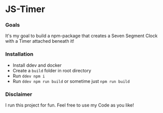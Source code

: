 # JS-Timer

### Goals

It's my goal to build a npm-package that creates a Seven Segment Clock with a Timer attached beneath it!

### Installation

* Install ddev and docker
* Create a `build` folder in root directory
* Run `ddev npm i`
* Run `ddev npm run build` or sometime just `npm run build`


### Disclaimer

I run this project for fun. Feel free to use my Code as you like!
